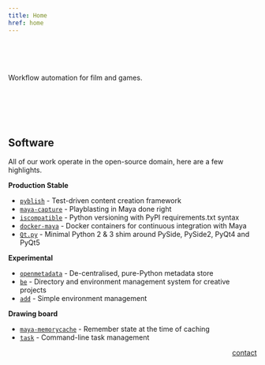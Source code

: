 ```yaml
---
title: Home
href: home
---
```


<br>
<br>
<br>

Workflow automation for film and games.

<br>
<br>
<br>
<br>

## Software

All of our work operate in the open-source domain, here are a few highlights.

**Production Stable**

- [`pyblish`](http://pyblish.com) - Test-driven content creation framework
- [`maya-capture`](https://github.com/mottosso/maya-capture) - Playblasting in Maya done right
- [`iscompatible`](https://github.com/mottosso/iscompatible) - Python versioning with PyPI requirements.txt syntax
- [`docker-maya`](https://github.com/mottosso/docker-maya) - Docker containers for continuous integration with Maya
- [`Qt.py`](https://github.com/mottosso/Qt.py) - Minimal Python 2 & 3 shim around PySide, PySide2, PyQt4 and PyQt5

**Experimental**

- [`openmetadata`](https://github.com/abstractfactory/openmetadata) - De-centralised, pure-Python metadata store
- [`be`](https://github.com/mottosso/be) - Directory and environment management system for creative projects
- [`add`](https://github.com/mottosso/add) - Simple environment management

**Drawing board**

- [`maya-memorycache`](https://github.com/mottosso/maya-memorycache/issues/1) - Remember state at the time of caching
- [`task`](https://github.com/mottosso/task/issues/1) - Command-line task management


<p style="text-align: right">
    <a
        href="mailto:marcus@abstractfactory.io">
            contact
    </a>
</p>
